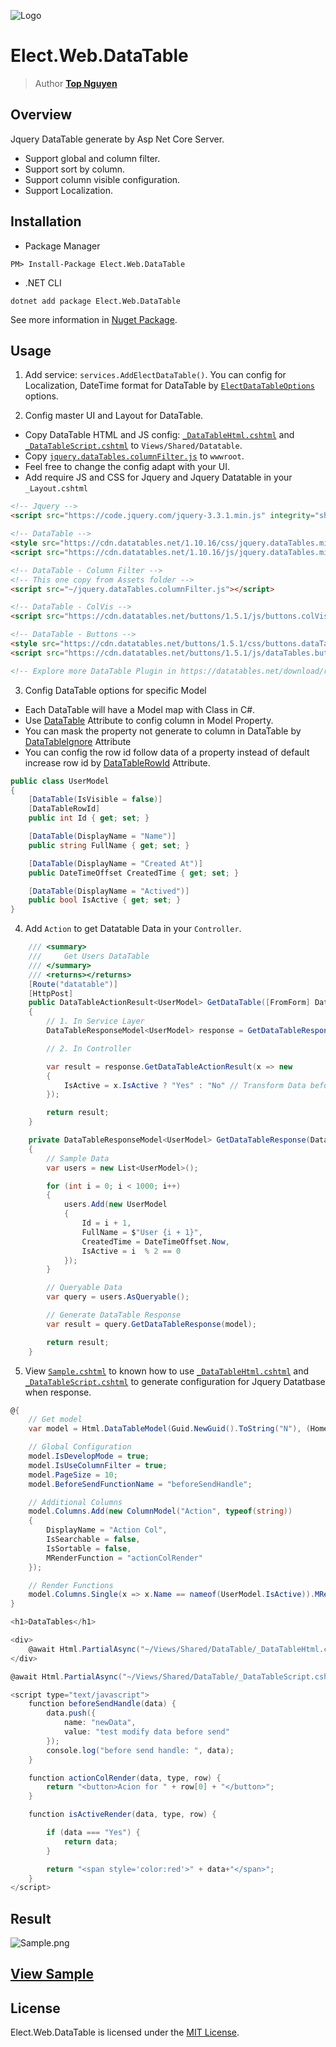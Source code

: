 ﻿![Logo](../../../Logo.png)
# Elect.Web.DataTable
> Author [**Top Nguyen**](http://topnguyen.net)

## Overview

Jquery DataTable generate by Asp Net Core Server.

- Support global and column filter.
- Support sort by column.
- Support column visible configuration.
- Support Localization.

## Installation
- Package Manager
```
PM> Install-Package Elect.Web.DataTable
```
- .NET CLI
```
dotnet add package Elect.Web.DataTable
```

See more information in [Nuget Package](https://www.nuget.org/packages/Elect.Web.DataTable/).

## Usage

1. Add service: `services.AddElectDataTable()`. You can config for Localization, DateTime format for DataTable by [`ElectDataTableOptions`](Models/Options/ElectDataTableOptions.cs) options. 

2. Config master UI and Layout for DataTable.
  - Copy DataTable HTML and JS config: [`_DataTableHtml.cshtml`](Assets/_DataTableHtml.cshtml) and [`_DataTableScript.cshtml`](Assets/_DataTableScript.cshtml) to `Views/Shared/Datatable`.
  - Copy [`jquery.dataTables.columnFilter.js`](Assets/jquery.dataTables.columnFilter.js) to `wwwroot`.
  - Feel free to change the config adapt with your UI.
  - Add require JS and CSS for Jquery and Jquery Datatable in your `_Layout.cshtml`
```html
<!-- Jquery -->
<script src="https://code.jquery.com/jquery-3.3.1.min.js" integrity="sha256-FgpCb/KJQlLNfOu91ta32o/NMZxltwRo8QtmkMRdAu8=" crossorigin="anonymous"></script>

<!-- DataTable -->
<style src="https://cdn.datatables.net/1.10.16/css/jquery.dataTables.min.css"></style>
<script src="https://cdn.datatables.net/1.10.16/js/jquery.dataTables.min.js"></script>

<!-- DataTable - Column Filter -->
<!-- This one copy from Assets folder -->
<script src="~/jquery.dataTables.columnFilter.js"></script>

<!-- DataTable - ColVis -->
<script src="https://cdn.datatables.net/buttons/1.5.1/js/buttons.colVis.min.js"></script>

<!-- DataTable - Buttons -->
<style src="https://cdn.datatables.net/buttons/1.5.1/css/buttons.dataTables.min.css"></style>
<script src="https://cdn.datatables.net/buttons/1.5.1/js/dataTables.buttons.min.js"></script>

<!-- Explore more DataTable Plugin in https://datatables.net/download/release -->
```

3. Config DataTable options for specific Model
  - Each DataTable will have a Model map with Class in C#.
  - Use [DataTable](Attributes/DataTableAttribute.cs) Attribute to config column in Model Property.
  - You can mask the property not generate to column in DataTable by [DataTableIgnore](Attributes/DataTableIgnoreAttribute.cs) Attribute
  - You can config the row id follow data of a property instead of default increase row id by [DataTableRowId](Attributes/DataTableRowIdAttribute.cs) Attribute.
```csharp
public class UserModel
{
    [DataTable(IsVisible = false)]
    [DataTableRowId]
    public int Id { get; set; }

    [DataTable(DisplayName = "Name")]
    public string FullName { get; set; }

    [DataTable(DisplayName = "Created At")]
    public DateTimeOffset CreatedTime { get; set; }

    [DataTable(DisplayName = "Actived")]
    public bool IsActive { get; set; }
}
```

4. Add `Action` to get Datatable Data in your `Controller`.
```csharp
    /// <summary>
    ///     Get Users DataTable 
    /// </summary>
    /// <returns></returns>
    [Route("datatable")]
    [HttpPost]
    public DataTableActionResult<UserModel> GetDataTable([FromForm] DataTableRequestModel model)
    {
        // 1. In Service Layer
        DataTableResponseModel<UserModel> response = GetDataTableResponse(model);

        // 2. In Controller

        var result = response.GetDataTableActionResult(x => new
        {
            IsActive = x.IsActive ? "Yes" : "No" // Transform Data before Response
        });

        return result;
    }

    private DataTableResponseModel<UserModel> GetDataTableResponse(DataTableRequestModel model)
    {
        // Sample Data
        var users = new List<UserModel>();

        for (int i = 0; i < 1000; i++)
        {
            users.Add(new UserModel
            {
                Id = i + 1,
                FullName = $"User {i + 1}",
                CreatedTime = DateTimeOffset.Now,
                IsActive = i  % 2 == 0
            });
        }

        // Queryable Data
        var query = users.AsQueryable();

        // Generate DataTable Response
        var result = query.GetDataTableResponse(model);

        return result;
    }
```

5. View [`Sample.cshtml`](Assets/Sample.cshtml) to known how to use [`_DataTableHtml.cshtml`](Assets/_DataTableHtml.cshtml) and [`_DataTableScript.cshtml`](Assets/_DataTableScript.cshtml) to generate configuration for Jquery Datatbase when response.

```csharp
@{
    // Get model
    var model = Html.DataTableModel(Guid.NewGuid().ToString("N"), (HomeController controller) => controller.GetDataTable(null));

    // Global Configuration
    model.IsDevelopMode = true;
    model.IsUseColumnFilter = true;
    model.PageSize = 10;
    model.BeforeSendFunctionName = "beforeSendHandle";

    // Additional Columns
    model.Columns.Add(new ColumnModel("Action", typeof(string))
    {
        DisplayName = "Action Col",
        IsSearchable = false,
        IsSortable = false,
        MRenderFunction = "actionColRender"
    });

    // Render Functions
    model.Columns.Single(x => x.Name == nameof(UserModel.IsActive)).MRenderFunction = "isActiveRender";
}

<h1>DataTables</h1>

<div>
    @await Html.PartialAsync("~/Views/Shared/DataTable/_DataTableHtml.cshtml", model).ConfigureAwait(true)
</div>

@await Html.PartialAsync("~/Views/Shared/DataTable/_DataTableScript.cshtml", model).ConfigureAwait(true)

<script type="text/javascript">
    function beforeSendHandle(data) {
        data.push({
            name: "newData",
            value: "test modify data before send"
        });
        console.log("before send handle: ", data);
    }

    function actionColRender(data, type, row) {
        return "<button>Acion for " + row[0] + "</button>";
    }

    function isActiveRender(data, type, row) {

        if (data === "Yes") {
            return data;
        }

        return "<span style='color:red'>" + data+"</span>";
    }
</script>
```

## Result

![Sample.png](../../../samples/Web/Elect.Sample.Web.DataTable/Sample.png)

## [View Sample](../../../samples/Web/Elect.Sample.Web.DataTable/README.md)

## License
Elect.Web.DataTable is licensed under the [MIT License](../../../LICENSE).